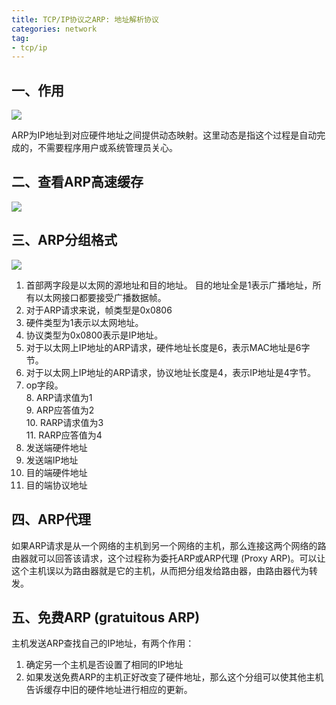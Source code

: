 ```yaml
---
title: TCP/IP协议之ARP: 地址解析协议 
categories: network  
tag:    
- tcp/ip
---
```

  
## 一、作用  
![](http://oda58fqub.bkt.clouddn.com/14892031204495.jpg)

ARP为IP地址到对应硬件地址之间提供动态映射。这里动态是指这个过程是自动完成的，不需要程序用户或系统管理员关心。  

## 二、查看ARP高速缓存  
![](http://oda58fqub.bkt.clouddn.com/14892451259283.jpg)

## 三、ARP分组格式  
![](http://oda58fqub.bkt.clouddn.com/14892452368254.jpg)  

1. 首部两字段是以太网的源地址和目的地址。 目的地址全是1表示广播地址，所有以太网接口都要接受广播数据帧。  
2. 对于ARP请求来说，帧类型是0x0806  
3. 硬件类型为1表示以太网地址。  
4. 协议类型为0x0800表示是IP地址。  
5. 对于以太网上IP地址的ARP请求，硬件地址长度是6，表示MAC地址是6字节。  
6. 对于以太网上IP地址的ARP请求，协议地址长度是4，表示IP地址是4字节。  
7. op字段。  
    8. ARP请求值为1  
    9. ARP应答值为2  
    10. RARP请求值为3  
    11. RARP应答值为4  
8. 发送端硬件地址  
9. 发送端IP地址  
10. 目的端硬件地址  
11. 目的端协议地址  

## 四、ARP代理  
如果ARP请求是从一个网络的主机到另一个网络的主机，那么连接这两个网络的路由器就可以回答该请求，这个过程称为委托ARP或ARP代理 (Proxy ARP)。可以让这个主机误以为路由器就是它的主机，从而把分组发给路由器，由路由器代为转发。  
## 五、免费ARP (gratuitous ARP)  
主机发送ARP查找自己的IP地址，有两个作用：

1. 确定另一个主机是否设置了相同的IP地址  
2.  如果发送免费ARP的主机正好改变了硬件地址，那么这个分组可以使其他主机告诉缓存中旧的硬件地址进行相应的更新。



